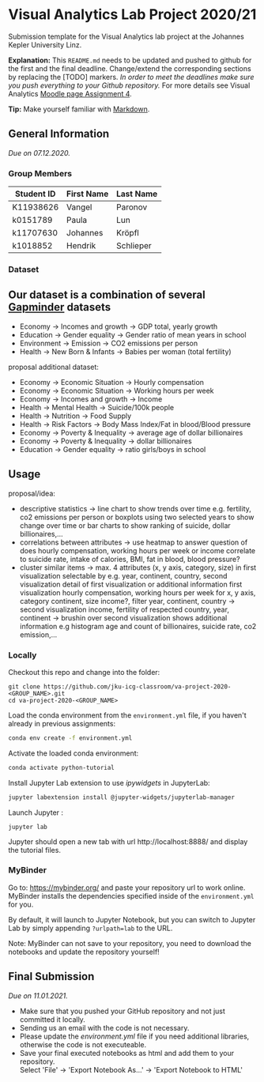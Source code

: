 # Visual Analytics Lab Project 2020/21
Submission template for the Visual Analytics lab project at the Johannes Kepler University Linz.

**Explanation:**
This `README.md` needs to be updated and pushed to github for the first and the final deadline.
Change/extend the corresponding sections by replacing the [TODO] markers.
*In order to meet the deadlines make sure you push everything to your Github repository.*
For more details see Visual Analytics [Moodle page Assignment 4](https://moodle.jku.at/jku/course/view.php?id=11328#section-7).

**Tip:** Make yourself familiar with [Markdown](https://github.com/adam-p/markdown-here/wiki/Markdown-Cheatsheet).

## General Information
*Due on 07.12.2020.*

### Group Members

| Student ID    | First Name  | Last Name      |
| --------------|-------------|----------------|
| K11938626     | Vangel      | Paronov        |
| k0151789      | Paula       | Lun            |
| k11707630        | Johannes      | Kröpfl         |
| k1018852      | Hendrik     | Schlieper      |

### Dataset

## Our dataset is a combination of several [Gapminder](https://www.gapminder.org/data/) datasets

* Economy -> Incomes and growth -> GDP total, yearly growth
* Education -> Gender equality -> Gender ratio of mean years in school
* Environment -> Emission -> CO2 emissions per person
* Health -> New Born & Infants -> Babies per woman (total fertility)

proposal additional dataset:
* Economy -> Economic Situation -> Hourly compensation
* Economy -> Economic Situation -> Working hours per week
* Economy -> Incomes and growth -> Income
* Health -> Mental Health -> Suicide/100k people 
* Health -> Nutrition -> Food Supply
* Health -> Risk Factors -> Body Mass Index/Fat in blood/Blood pressure
* Economy -> Poverty & Inequality -> average age of dollar billionaires
* Economy -> Poverty & Inequality -> dollar billionaires
* Education -> Gender equality -> ratio girls/boys in school

## Usage

proposal/idea:
* descriptive statistics -> line chart to show trends over time e.g. fertility, co2 emissions per person or boxplots using two selected years to show change over time or bar       charts to show ranking of suicide, dollar billionaires,...
* correlations between attributes -> use heatmap to answer question of does hourly compensation, working hours per week or income correlate to suicide rate, intake of calories, BMI, fat in blood, blood pressure?
* cluster similar items -> max. 4 attributes (x, y axis, category, size) in first visualization selectable by e.g. year, continent, country, second visualization detail of first visualization or additional information
first visualization hourly compensation, working hours per week for x, y axis, category continent, size income?, filter year, continent, country -> second visualization income, fertility of respected country, year, continent -> brushin over second visualization shows additional information e.g histogram age and count of billionaires, suicide rate, co2 emission,...

### Locally
Checkout this repo and change into the folder:

```shell
git clone https://github.com/jku-icg-classroom/va-project-2020-<GROUP_NAME>.git
cd va-project-2020-<GROUP_NAME>
```

Load the conda environment from the `environment.yml` file, if you haven't already in previous assignments:

```sh
conda env create -f environment.yml
```

Activate the loaded conda environment:

```sh
conda activate python-tutorial
```

Install Jupyter Lab extension to use *ipywidgets* in JupyterLab:

```sh
jupyter labextension install @jupyter-widgets/jupyterlab-manager
```

Launch Jupyter :

```shell
jupyter lab
```

Jupyter should open a new tab with url http://localhost:8888/ and display the tutorial files.

### MyBinder
Go to: https://mybinder.org/ and paste your repository url to work online.
MyBinder installs the dependencies specified inside of the `environment.yml` for you.

By default, it will launch to Jupyter Notebook, but you can switch to Jupyter Lab by simply appending `?urlpath=lab` to the URL.

Note: MyBinder can not save to your repository, you need to download the notebooks and update the repository yourself!

## Final Submission
*Due on 11.01.2021.*

* Make sure that you pushed your GitHub repository and not just committed it locally.
* Sending us an email with the code is not necessary.
* Please update the *environment.yml* file if you need additional libraries, otherwise the code is not executeable.
* Save your final executed notebooks as html and add them to your repository.  
  Select 'File' -> 'Export Notebook As...' -> 'Export Notebook to HTML'
